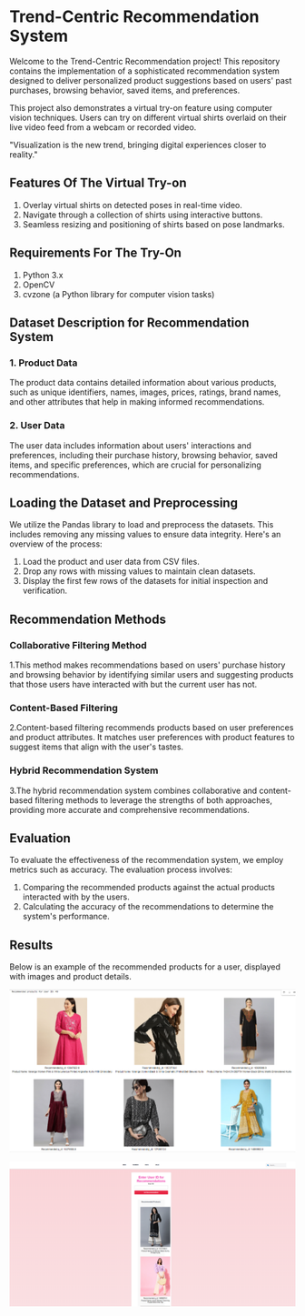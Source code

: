 # Trend-Centric Recommendation System 

Welcome to the Trend-Centric Recommendation project! This repository contains the implementation of a sophisticated recommendation system designed to deliver personalized product suggestions based on users' past purchases, browsing behavior, saved items, and preferences. 

This project also demonstrates a virtual try-on feature using computer vision techniques. Users can try on different virtual shirts overlaid on their live video feed from a webcam or recorded video.

"Visualization is the new trend, bringing digital experiences closer to reality."

## Features Of The Virtual Try-on
1. Overlay virtual shirts on detected poses in real-time video.
2. Navigate through a collection of shirts using interactive buttons.
3. Seamless resizing and positioning of shirts based on pose landmarks.

## Requirements For The Try-On
1. Python 3.x
2. OpenCV
3. cvzone (a Python library for computer vision tasks)

## Dataset Description for Recommendation System

### 1. Product Data
The product data contains detailed information about various products, such as unique identifiers, names, images, prices, ratings, brand names, and other attributes that help in making informed recommendations.

### 2. User Data
The user data includes information about users' interactions and preferences, including their purchase history, browsing behavior, saved items, and specific preferences, which are crucial for personalizing recommendations.

## Loading the Dataset and Preprocessing

We utilize the Pandas library to load and preprocess the datasets. This includes removing any missing values to ensure data integrity. Here's an overview of the process:

1. Load the product and user data from CSV files.
2. Drop any rows with missing values to maintain clean datasets.
3. Display the first few rows of the datasets for initial inspection and verification.

## Recommendation Methods

### Collaborative Filtering Method
1.This method makes recommendations based on users' purchase history and browsing behavior by identifying similar users and suggesting products that those users have interacted with but the current user has not.

### Content-Based Filtering
2.Content-based filtering recommends products based on user preferences and product attributes. It matches user preferences with product features to suggest items that align with the user's tastes.

### Hybrid Recommendation System
3.The hybrid recommendation system combines collaborative and content-based filtering methods to leverage the strengths of both approaches, providing more accurate and comprehensive recommendations.

## Evaluation

To evaluate the effectiveness of the recommendation system, we employ metrics such as accuracy. The evaluation process involves:
1. Comparing the recommended products against the actual products interacted with by the users.
2. Calculating the accuracy of the recommendations to determine the system's performance.

## Results

Below is an example of the recommended products for a user, displayed with images and product details.

![Recommended Products](img1.png)

![Recommended Products](website.png)

##

